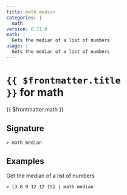 ```yaml
---
title: math median
categories: |
  math
version: 0.71.0
math: |
  Gets the median of a list of numbers
usage: |
  Gets the median of a list of numbers
---
```


# <code>{{ $frontmatter.title }}</code> for math

<div class='command-title'>{{ $frontmatter.math }}</div>

## Signature

```> math median ```

## Examples

Get the median of a list of numbers
```shell
> [3 8 9 12 12 15] | math median
```
